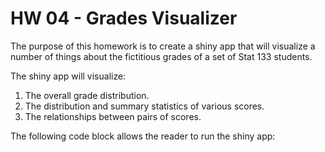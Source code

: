 # HW 04 - Grades Visualizer

The purpose of this homework is to create a shiny app that will visualize a number of things about the fictitious grades of a set of Stat 133 students.

The shiny app will visualize:

1. The overall grade distribution.
2. The distribution and summary statistics of various scores.
3. The relationships between pairs of scores.

The following code block allows the reader to run the shiny app:

